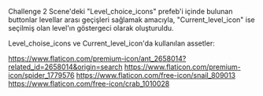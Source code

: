 Challenge 2 Scene'deki "Level_choice_icons" prefeb'i içinde bulunan buttonlar levellar arası geçişleri sağlamak amacıyla, 
"Current_level_icon" ise seçilmiş olan level'ın göstergeci olarak oluşturuldu.

Level_choise_icons ve Current_level_icon'da kullanılan assetler:

https://www.flaticon.com/premium-icon/ant_2658014?related_id=2658014&origin=search
https://www.flaticon.com/premium-icon/spider_1779576
https://www.flaticon.com/free-icon/snail_809013
https://www.flaticon.com/free-icon/crab_1010028
